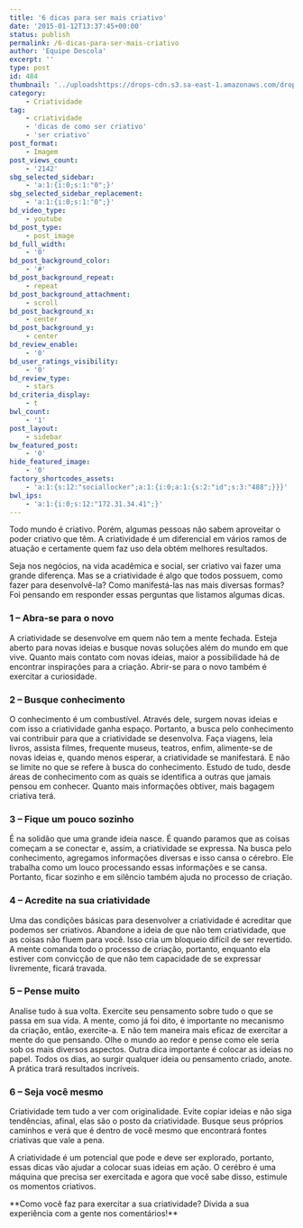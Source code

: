 ```yaml
---
title: '6 dicas para ser mais criativo'
date: '2015-01-12T13:37:45+00:00'
status: publish
permalink: /6-dicas-para-ser-mais-criativo
author: 'Equipe Descola'
excerpt: ''
type: post
id: 484
thumbnail: '../uploadshttps://drops-cdn.s3.sa-east-1.amazonaws.com/drops-new/wp-content/uploads/2015/01/12133745/creative-rut-blog-post-picture-v2-150x150.jpg'
category:
    - Criatividade
tag:
    - criatividade
    - 'dicas de como ser criativo'
    - 'ser criativo'
post_format:
    - Imagem
post_views_count:
    - '2142'
sbg_selected_sidebar:
    - 'a:1:{i:0;s:1:"0";}'
sbg_selected_sidebar_replacement:
    - 'a:1:{i:0;s:1:"0";}'
bd_video_type:
    - youtube
bd_post_type:
    - post_image
bd_full_width:
    - '0'
bd_post_background_color:
    - '#'
bd_post_background_repeat:
    - repeat
bd_post_background_attachment:
    - scroll
bd_post_background_x:
    - center
bd_post_background_y:
    - center
bd_review_enable:
    - '0'
bd_user_ratings_visibility:
    - '0'
bd_review_type:
    - stars
bd_criteria_display:
    - t
bwl_count:
    - '1'
post_layout:
    - sidebar
bw_featured_post:
    - '0'
hide_featured_image:
    - '0'
factory_shortcodes_assets:
    - 'a:1:{s:12:"sociallocker";a:1:{i:0;a:1:{s:2:"id";s:3:"488";}}}'
bwl_ips:
    - 'a:1:{i:0;s:12:"172.31.34.41";}'
---
```

Todo mundo é criativo. Porém, algumas pessoas não sabem aproveitar o poder criativo que têm. A criatividade é um diferencial em vários ramos de atuação e certamente quem faz uso dela obtém melhores resultados.

Seja nos negócios, na vida acadêmica e social, ser criativo vai fazer uma grande diferença. Mas se a criatividade é algo que todos possuem, como fazer para desenvolvê-la? Como manifestá-las nas mais diversas formas? Foi pensando em responder essas perguntas que listamos algumas dicas.

### **1 – Abra-se para o novo**

A criatividade se desenvolve em quem não tem a mente fechada. Esteja aberto para novas ideias e busque novas soluções além do mundo em que vive. Quanto mais contato com novas ideias, maior a possibilidade há de encontrar inspirações para a criação. Abrir-se para o novo também é exercitar a curiosidade.

### **2 – Busque conhecimento**

O conhecimento é um combustível. Através dele, surgem novas ideias e com isso a criatividade ganha espaço. Portanto, a busca pelo conhecimento vai contribuir para que a criatividade se desenvolva. Faça viagens, leia livros, assista filmes, frequente museus, teatros, enfim, alimente-se de novas ideias e, quando menos esperar, a criatividade se manifestará. E não se limite no que se refere à busca do conhecimento. Estudo de tudo, desde áreas de conhecimento com as quais se identifica a outras que jamais pensou em conhecer. Quanto mais informações obtiver, mais bagagem criativa terá.

### **3 – Fique um pouco sozinho**

É na solidão que uma grande ideia nasce. É quando paramos que as coisas começam a se conectar e, assim, a criatividade se expressa. Na busca pelo conhecimento, agregamos informações diversas e isso cansa o cérebro. Ele trabalha como um louco processando essas informações e se cansa. Portanto, ficar sozinho e em silêncio também ajuda no processo de criação.

### **4 – Acredite na sua criatividade**

Uma das condições básicas para desenvolver a criatividade é acreditar que podemos ser criativos. Abandone a ideia de que não tem criatividade, que as coisas não fluem para você. Isso cria um bloqueio difícil de ser revertido. A mente comanda todo o processo de criação, portanto, enquanto ela estiver com convicção de que não tem capacidade de se expressar livremente, ficará travada.

### **5 – Pense muito**

Analise tudo à sua volta. Exercite seu pensamento sobre tudo o que se passa em sua vida. A mente, como já foi dito, é importante no mecanismo da criação, então, exercite-a. E não tem maneira mais eficaz de exercitar a mente do que pensando. Olhe o mundo ao redor e pense como ele seria sob os mais diversos aspectos. Outra dica importante é colocar as ideias no papel. Todos os dias, ao surgir qualquer ideia ou pensamento criado, anote. A prática trará resultados incríveis.

### **6 – Seja você mesmo**

<div class="onp-locker-call" data-lock-id="onpLock918199"> Criatividade tem tudo a ver com originalidade. Evite copiar ideias e não siga tendências, afinal, elas são o posto da criatividade. Busque seus próprios caminhos e verá que é dentro de você mesmo que encontrará fontes criativas que vale a pena.

A criatividade é um potencial que pode e deve ser explorado, portanto, essas dicas vão ajudar a colocar suas ideias em ação. O cerébro é uma máquina que precisa ser exercitada e agora que você sabe disso, estimule os momentos criativos.

 </div>**Como você faz para exercitar a sua criatividade? Divida a sua experiência com a gente nos comentários!**